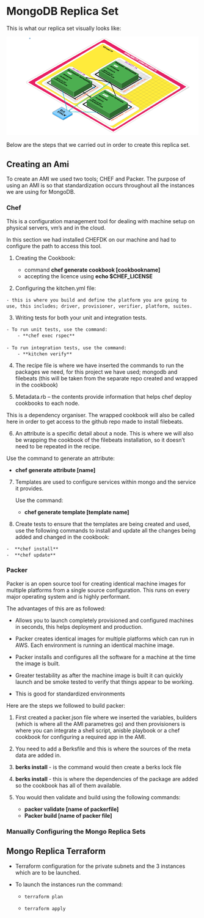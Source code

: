 # MongoDB Replica Set

  This is what our replica set visually looks like:

 ![20200203162540686](img-paste-20200203162540686.png)

Below are the steps that we carried out in order to create this replica set.

## Creating an Ami

To create an AMI we used two tools; CHEF and Packer. The purpose of using an AMI is so that standardization occurs throughout all the instances we are using for MongoDB.


### Chef

This is a configuration management tool for dealing with machine setup on physical servers, vm’s and in the cloud.

In this section we had installed CHEFDK on our machine and had to configure the path to access this tool.


  1. Creating the Cookbook:

        - command **chef generate cookbook [cookbookname]**
        - accepting the licence using **echo $CHEF_LICENSE**

  2. Configuring the kitchen.yml file:

    - this is where you build and define the platform you are going to use, this includes; driver, provisioner, verifier, platform, suites.

  3. Writing tests for both your unit and integration tests.

    - To run unit tests, use the command:
        - **chef exec rspec**

    - To run integration tests, use the command:
        - **kitchen verify**

  4. The recipe file is where we have inserted the commands to run the packages we need, for this project we have used; mongodb and filebeats (this will be taken from the separate repo created and wrapped in the cookbook)

  5. Metadata.rb – the contents provide information that helps chef deploy cookbooks to each node.

  This is a dependency organiser. The wrapped cookbook will also be called here in order to get access to the github repo made to install filebeats.


  6. An attribute is a specific detail about a node. This is where we will also be wrapping the cookbook of the filebeats installation, so it doesn’t need to be repeated in the recipe.

   Use the command to generate an attribute:
  -  **chef generate attribute [name]**


  7. Templates are used to configure services within mongo and the service it provides.

      Use the command:
        -	**chef generate template [template name]**

  8. Create tests to ensure that the templates are being created and used, use the following commands to install and update all the changes being added and changed in the cookbook:

  	-  **chef install**
  	-  **chef update**


### Packer

Packer is an open source tool for creating identical machine images for multiple platforms from a single source configuration. This runs on every major operating system and is highly performant.

The advantages of this are as followed:

-	Allows you to launch completely provisioned and configured machines in seconds, this helps deployment and production.

-	Packer creates identical images for multiple platforms which can run in AWS. Each environment is running an identical machine image.

-	Packer installs and configures all the software for a machine at the time the image is built.

-	Greater testability as after the machine image is built it can quickly launch and be smoke tested to verify that things appear to be working.

-	This is good for standardized environments

Here are the steps we followed to build packer:

1.	First created a packer.json file where we inserted the variables, builders (which is where all the AMI parametres go) and then provisioners is where you can integrate a shell script, anisble playbook or a chef cookbook for configuring a required app in the AMI.

2.	You need to add a Berksfile and this is where the sources of the meta data are added in.

3.	**berks install** - is the command would then create a berks lock file

4. **berks install** - this is where the dependencies of the package are added so the cookbook has all of them available.

5. You would then validate and build using the following commands:

    - **packer validate [name of packerfile]**
    - **Packer build [name of packer file]**

### Manually Configuring the Mongo Replica Sets




## Mongo Replica Terraform

- Terraform configuration for the private subnets and the 3 instances which are to be launched.

- To launch the instances run the command:

  - `` terraform plan ``

  - `` terraform apply ``
